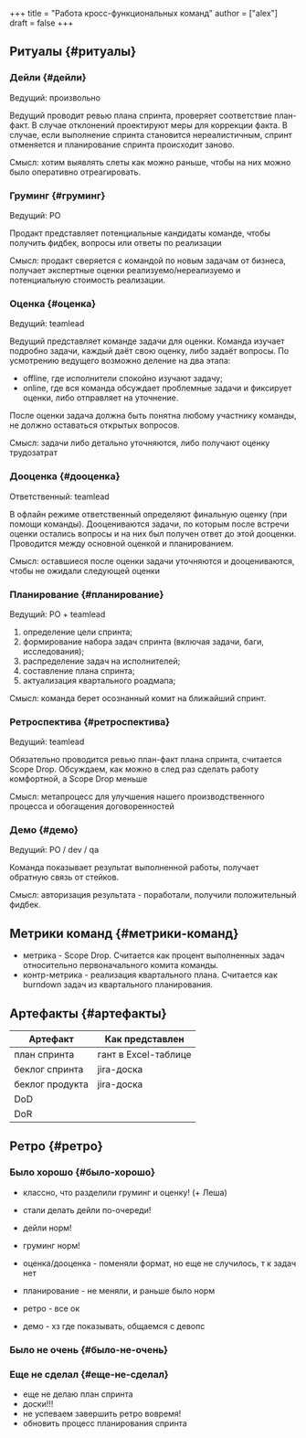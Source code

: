 +++
title = "Работа кросс-функциональных команд"
author = ["alex"]
draft = false
+++

## Ритуалы {#ритуалы}


### Дейли {#дейли}

Ведущий: произвольно

Ведущий проводит ревью плана спринта, проверяет соответствие план-факт. В случае отклонений проектируют меры для коррекции факта. В случае, если выполнение спринта становится нереалистичным, спринт отменяется и планирование спринта происходит заново.

Смысл: хотим выявлять слеты как можно раньше, чтобы на них можно было оперативно отреагировать.


### Груминг {#груминг}

Ведущий: PO

Продакт представляет потенциальные кандидаты команде, чтобы получить фидбек, вопросы или ответы по реализации

Смысл: продакт сверяется с командой по новым задачам от бизнеса, получает экспертные оценки реализуемо/нереализуемо и потенциальную стоимость реализации.


### Оценка {#оценка}

Ведущий: teamlead

Ведущий представляет команде задачи для оценки. Команда изучает подробно задачи, каждый даёт свою оценку, либо задаёт вопросы.
По усмотрению ведущего возможно деление на два этапа:

-   offline, где исполнители спокойно изучают задачу;
-   online, где вся команда обсуждает проблемные задачи и фиксирует оценки, либо отправляет на уточнение.

После оценки задача должна быть понятна любому участнику команды, не должно оставаться открытых вопросов.

Смысл: задачи либо детально уточняются, либо получают оценку трудозатрат


### Дооценка {#дооценка}

Ответственный: teamlead

В офлайн режиме ответственный определяют финальную оценку (при помощи команды). Дооцениваются задачи, по которым
после встречи оценки остались вопросы и на них был получен ответ до этой дооценки. Проводится между основной оценкой
и планированием.

Смысл: оставшиеся после оценки задачи уточняются и дооцениваются, чтобы не ожидали следующей оценки


### Планирование {#планирование}

Ведущий: PO + teamlead

1.  определение цели спринта;
2.  формирование набора задач спринта (включая задачи, баги, исследования);
3.  распределение задач на исполнителей;
4.  составление плана спринта;
5.  актуализация квартального роадмапа;

Смысл: команда берет осознанный комит на ближайший спринт.


### Ретроспектива {#ретроспектива}

Ведущий: teamlead

Обязательно проводится ревью план-факт плана спринта, считается Scope Drop. Обсуждаем, как можно в след раз сделать работу комфортной, а Scope Drop меньше

Смысл: метапроцесс для улучшения нашего производственного процесса и обогащения договоренностей


### Демо {#демо}

Ведущий: PO / dev / qa

Команда показывает результат выполненной работы, получает обратную связь от стейков.

Смысл: авторизация результата - поработали, получили положительный фидбек.


## Метрики команд {#метрики-команд}

-   метрика - Scope Drop. Считается как процент выполненных задач относительно первоначального комита команды.
-   контр-метрика - реализация квартального плана. Считается как burndown задач из квартального планирования.


## Артефакты {#артефакты}

| Артефакт        | Как представлен      |
|-----------------|----------------------|
| план спринта    | гант в Excel-таблице |
| беклог спринта  | jira-доска           |
| беклог продукта | jira-доска           |
| DoD             |                      |
| DoR             |                      |


## Ретро {#ретро}


### Было хорошо {#было-хорошо}

-   классно, что разделили груминг и оценку! (+ Леша)
-   стали делать дейли по-очереди!

-   дейли норм!
-   груминг норм!
-   оценка/дооценка - поменяли формат, но еще не случилось, т к задач нет
-   планирование - не меняли, и раньше было норм
-   ретро - все ок
-   демо - хз где показывать, общаемся с девопс


### Было не очень {#было-не-очень}


### Еще не сделал {#еще-не-сделал}

-   еще не делаю план спринта
-   доски!!!
-   не успеваем завершить ретро вовремя!
-   обновить процесс планирования спринта
